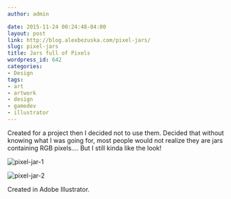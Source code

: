```yaml
---
author: admin

date: 2015-11-24 00:24:48-04:00
layout: post
link: http://blog.alexbezuska.com/pixel-jars/
slug: pixel-jars
title: Jars full of Pixels
wordpress_id: 642
categories:
- Design
tags:
- art
- artwork
- design
- gamedev
- illustrator
---
```


Created for a project then I decided not to use them. Decided that without knowing what I was going for, most people would not realize they are jars containing RGB pixels.... But I still kinda like the look!

![pixel-jar-1](/images/2015/11/pixel-jar-1.jpg)

![pixel-jar-2](/images/2015/11/pixel-jar-2.jpg)

Created in Adobe Illustrator.




